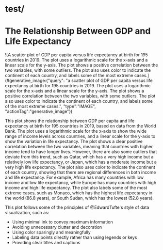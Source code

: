 # test/

# The Relationship Between GDP and Life Expectancy

![A scatter plot of GDP per capita versus life expectancy at birth for 195 countries in 2019. The plot uses a logarithmic scale for the x-axis and a linear scale for the y-axis. The plot shows a positive correlation between the two variables, with some outliers. The plot also uses color to indicate the continent of each country, and labels some of the most extreme cases.](#generative_image:{"query": "a scatter plot of GDP per capita versus life expectancy at birth for 195 countries in 2019. The plot uses a logarithmic scale for the x-axis and a linear scale for the y-axis. The plot shows a positive correlation between the two variables, with some outliers. The plot also uses color to indicate the continent of each country, and labels some of the most extreme cases.", "type":"IMAGE", "actionTag":"generative_image"})

This plot shows the relationship between GDP per capita and life expectancy at birth for 195 countries in 2019, based on data from the World Bank. The plot uses a logarithmic scale for the x-axis to show the wide range of income levels across countries, and a linear scale for the y-axis to show the variation in life expectancy. The plot shows a clear positive correlation between the two variables, meaning that countries with higher income tend to have longer lives. However, there are also some outliers that deviate from this trend, such as Qatar, which has a very high income but a relatively low life expectancy, or Japan, which has a moderate income but a very high life expectancy. The plot also uses color to indicate the continent of each country, showing that there are regional differences in both income and life expectancy. For example, Africa has many countries with low income and low life expectancy, while Europe has many countries with high income and high life expectancy. The plot also labels some of the most extreme cases, such as Monaco, which has the highest life expectancy in the world (86.8 years), or South Sudan, which has the lowest (52.8 years).

This plot follows some of the principles of @EdwardTufte's style of data visualization, such as:

- Using minimal ink to convey maximum information
- Avoiding unnecessary clutter and decoration
- Using color sparingly and meaningfully
- Labeling data points directly rather than using legends or keys
- Providing clear titles and captions
